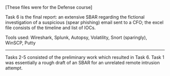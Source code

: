 [These files were for the Defense course]

Task 6 is the final report: an extensive SBAR regarding the fictional investigation of a suspicious (spear phishing) email sent to a CFO; the excel file consists of the timeline and list of IOCs. 

Tools used: Wireshark, Splunk, Autopsy, Volatility, Snort (sparingly), WinSCP, Putty

________________________________

Tasks 2-5 consisted of the preliminary work which resulted in Task 6. Task 1 was essentially a rough draft of an SBAR for an unrelated remote intrusion attempt.
